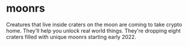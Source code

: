 # moonrs
Creatures that live inside craters on the moon are coming to take crypto home. They'll help you unlock real world things. They're dropping eight craters filled with unique moonrs starting early 2022.
